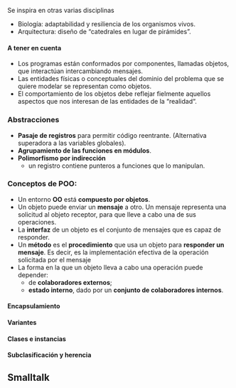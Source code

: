 Se inspira en otras varias disciplinas

+ Biología: adaptabilidad y resiliencia de los organismos vivos.
+ Arquitectura: diseño de “catedrales en lugar de pirámides”.

#### A tener en cuenta
+ Los programas están conformados por componentes, llamadas objetos, que interactúan intercambiando mensajes.
+ Las entidades físicas o conceptuales del dominio del problema que se quiere modelar se representan como objetos.
+ El comportamiento de los objetos debe reflejar fielmente aquellos aspectos que nos interesan de las entidades de la “realidad“.

### Abstracciones
+ **Pasaje de registros** para permitir código reentrante.
  (Alternativa superadora a las variables globales).
+ **Agrupamiento de las funciones en módulos**.
+ **Polimorfismo por indirección**
	+ un registro contiene punteros a funciones que lo manipulan.

### Conceptos de POO:

+ Un entorno **OO** está **compuesto por objetos**.
+ Un objeto puede enviar un **mensaje** a otro. 
  Un mensaje representa una solicitud al objeto receptor, para que lleve a cabo una de sus operaciones.
+ La **interfaz** de un objeto es el conjunto de mensajes que es capaz de responder.
+ Un **método** es el **procedimiento** que usa un objeto para **responder un mensaje**. Es decir, es la implementación efectiva de la operación solicitada por el mensaje
+ La forma en la que un objeto lleva a cabo una operación puede depender:
	+ de **colaboradores externos**;
	+ **estado interno**, dado por un **conjunto de colaboradores internos**.
#### Encapsulamiento

#### Variantes
#### Clases e instancias

#### Subclasificación y herencia

## Smalltalk 